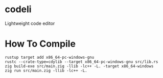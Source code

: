 # codeli
Lightweight code editor

# How To Compile
```
rustup target add x86_64-pc-windows-gnu
rustc --crate-type=cdylib --target x86_64-pc-windows-gnu src/lib.rs
zig build-exe src/main.zig -llib -lc++ -L. -target x86_64-windows
zig run src/main.zig -llib -lc++ -L.
```
